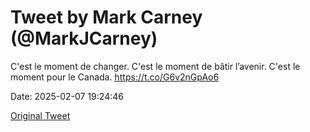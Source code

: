 # Tweet by Mark Carney (@MarkJCarney)

C'est le moment de changer. C'est le moment de bâtir l’avenir. C'est le moment pour le Canada. https://t.co/G6v2nGpAo6

Date: 2025-02-07 19:24:46

[Original Tweet](https://x.com/MarkJCarney/status/1887945617714057395)
